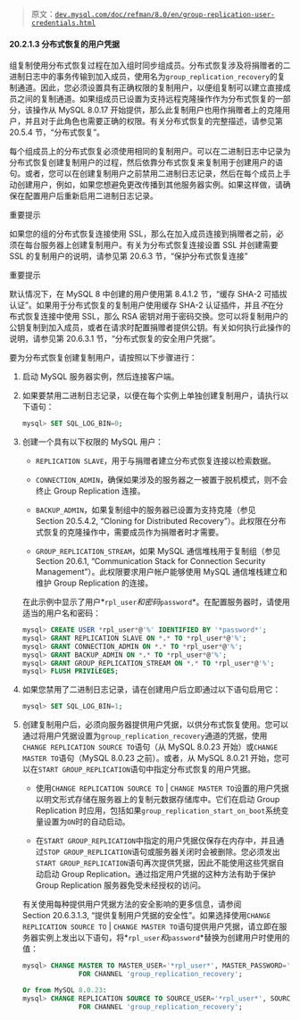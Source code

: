 > 原文：[`dev.mysql.com/doc/refman/8.0/en/group-replication-user-credentials.html`](https://dev.mysql.com/doc/refman/8.0/en/group-replication-user-credentials.html)

#### 20.2.1.3 分布式恢复的用户凭据

组复制使用分布式恢复过程在加入组时同步组成员。分布式恢复涉及将捐赠者的二进制日志中的事务传输到加入成员，使用名为`group_replication_recovery`的复制通道。因此，您必须设置具有正确权限的复制用户，以便组复制可以建立直接成员之间的复制通道。如果组成员已设置为支持远程克隆操作作为分布式恢复的一部分，该操作从 MySQL 8.0.17 开始提供，那么此复制用户也用作捐赠者上的克隆用户，并且对于此角色也需要正确的权限。有关分布式恢复的完整描述，请参见第 20.5.4 节，“分布式恢复”。

每个组成员上的分布式恢复必须使用相同的复制用户。可以在二进制日志中记录为分布式恢复创建复制用户的过程，然后依靠分布式恢复来复制用于创建用户的语句。或者，您可以在创建复制用户之前禁用二进制日志记录，然后在每个成员上手动创建用户，例如，如果您想避免更改传播到其他服务器实例。如果这样做，请确保在配置用户后重新启用二进制日志记录。

重要提示

如果您的组的分布式恢复连接使用 SSL，那么在加入成员连接到捐赠者之前，必须在每台服务器上创建复制用户。有关为分布式恢复连接设置 SSL 并创建需要 SSL 的复制用户的说明，请参见第 20.6.3 节，“保护分布式恢复连接”

重要提示

默认情况下，在 MySQL 8 中创建的用户使用第 8.4.1.2 节，“缓存 SHA-2 可插拔认证”。如果用于分布式恢复的复制用户使用缓存 SHA-2 认证插件，并且*不*在分布式恢复连接中使用 SSL，那么 RSA 密钥对用于密码交换。您可以将复制用户的公钥复制到加入成员，或者在请求时配置捐赠者提供公钥。有关如何执行此操作的说明，请参见第 20.6.3.1 节，“分布式恢复的安全用户凭据”。

要为分布式恢复创建复制用户，请按照以下步骤进行：

1.  启动 MySQL 服务器实例，然后连接客户端。

1.  如果要禁用二进制日志记录，以便在每个实例上单独创建复制用户，请执行以下语句：

    ```sql
    mysql> SET SQL_LOG_BIN=0;
    ```

1.  创建一个具有以下权限的 MySQL 用户：

    +   `REPLICATION SLAVE`，用于与捐赠者建立分布式恢复连接以检索数据。

    +   `CONNECTION_ADMIN`，确保如果涉及的服务器之一被置于脱机模式，则不会终止 Group Replication 连接。

    +   `BACKUP_ADMIN`，如果复制组中的服务器已设置为支持克隆（参见 Section 20.5.4.2, “Cloning for Distributed Recovery”）。此权限在分布式恢复的克隆操作中，需要成员作为捐赠者时才需要。

    +   `GROUP_REPLICATION_STREAM`，如果 MySQL 通信堆栈用于复制组（参见 Section 20.6.1, “Communication Stack for Connection Security Management”）。此权限要求用户帐户能够使用 MySQL 通信堆栈建立和维护 Group Replication 的连接。

    在此示例中显示了用户*`rpl_user`*和密码*`password`*。在配置服务器时，请使用适当的用户名和密码：

    ```sql
    mysql> CREATE USER *rpl_user*@'%' IDENTIFIED BY '*password*';
    mysql> GRANT REPLICATION SLAVE ON *.* TO *rpl_user*@'%';
    mysql> GRANT CONNECTION_ADMIN ON *.* TO *rpl_user*@'%';
    mysql> GRANT BACKUP_ADMIN ON *.* TO *rpl_user*@'%';
    mysql> GRANT GROUP_REPLICATION_STREAM ON *.* TO *rpl_user*@'%';
    mysql> FLUSH PRIVILEGES;
    ```

1.  如果您禁用了二进制日志记录，请在创建用户后立即通过以下语句启用它：

    ```sql
    mysql> SET SQL_LOG_BIN=1;
    ```

1.  创建复制用户后，必须向服务器提供用户凭据，以供分布式恢复使用。您可以通过将用户凭据设置为`group_replication_recovery`通道的凭据，使用`CHANGE REPLICATION SOURCE TO`语句（从 MySQL 8.0.23 开始）或`CHANGE MASTER TO`语句（MySQL 8.0.23 之前）。或者，从 MySQL 8.0.21 开始，您可以在`START GROUP_REPLICATION`语句中指定分布式恢复的用户凭据。

    +   使用`CHANGE REPLICATION SOURCE TO` | `CHANGE MASTER TO`设置的用户凭据以明文形式存储在服务器上的复制元数据存储库中。它们在启动 Group Replication 时应用，包括如果`group_replication_start_on_boot`系统变量设置为`ON`时的自动启动。

    +   在`START GROUP_REPLICATION`中指定的用户凭据仅保存在内存中，并且通过`STOP GROUP_REPLICATION`语句或服务器关闭时会被删除。您必须发出`START GROUP_REPLICATION`语句再次提供凭据，因此不能使用这些凭据自动启动 Group Replication。通过指定用户凭据的这种方法有助于保护 Group Replication 服务器免受未经授权的访问。

    有关使用每种提供用户凭据方法的安全影响的更多信息，请参阅 Section 20.6.3.1.3, “提供复制用户凭据的安全性”。如果选择使用`CHANGE REPLICATION SOURCE TO` | `CHANGE MASTER TO`语句提供用户凭据，请立即在服务器实例上发出以下语句，将*`rpl_user`*和*`password`*替换为创建用户时使用的值：

    ```sql
    mysql> CHANGE MASTER TO MASTER_USER='*rpl_user*', MASTER_PASSWORD='*password*' \\
    		      FOR CHANNEL 'group_replication_recovery';

    Or from MySQL 8.0.23:
    mysql> CHANGE REPLICATION SOURCE TO SOURCE_USER='*rpl_user*', SOURCE_PASSWORD='*password*' \\
    		      FOR CHANNEL 'group_replication_recovery';
    ```
